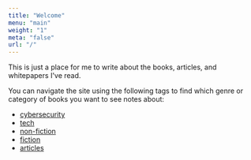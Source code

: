 ```yaml
---
title: "Welcome"
menu: "main"
weight: "1"
meta: "false"
url: "/"
---
```


This is just a place for me to write about the books, articles, and whitepapers I've read.

You can navigate the site using the following tags to find which genre or category of books you want to see notes about:

- [cybersecurity](/tags/cybersecurity)
- [tech](/tags/tech)
- [non-fiction](/tags/nonfiction)
- [fiction](/tags/fiction)
- [articles](/tags/articles)